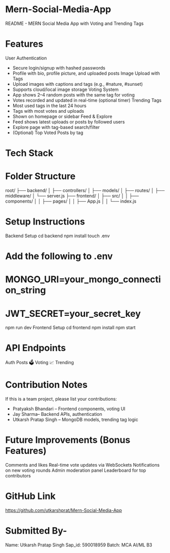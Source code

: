 # Mern-Social-Media-App
README - MERN Social Media App with Voting and Trending Tags
# Features
User Authentication
- Secure login/signup with hashed passwords
- Profile with bio, profile picture, and uploaded posts
Image Upload with Tags
- Upload images with captions and tags (e.g., #nature, #sunset)
- Supports cloud/local image storage
Voting System
- App shows 2–4 random posts with the same tag for voting
- Votes recorded and updated in real-time (optional timer)
Trending Tags
- Most used tags in the last 24 hours
- Tags with most votes and uploads
- Shown on homepage or sidebar
Feed & Explore
- Feed shows latest uploads or posts by followed users
- Explore page with tag-based search/filter
- (Optional) Top Voted Posts by tag
# Tech Stack
# Folder Structure
root/
├── backend/
│   ├── controllers/
│   ├── models/
│   ├── routes/
│   ├── middleware/
│   └── server.js
├── frontend/
│   ├── src/
│   │   ├── components/
│   │   ├── pages/
│   │   ├── App.js
│   │   └── index.js
# Setup Instructions
Backend Setup
cd backend
npm install
touch .env
# Add the following to .env
# MONGO_URI=your_mongo_connection_string
# JWT_SECRET=your_secret_key
npm run dev
Frontend Setup
cd frontend
npm install
npm start
# API Endpoints
Auth
Posts
🗳️ Voting
📈 Trending
# Contribution Notes
If this is a team project, please list your contributions:
- Pratyaksh Bhandari – Frontend components, voting UI
- Jay Sharma– Backend APIs, authentication
- Utkarsh Pratap Singh – MongoDB models, trending tag logic
# Future Improvements (Bonus Features)
Comments and likes
Real-time vote updates via WebSockets
Notifications on new voting rounds
Admin moderation panel
Leaderboard for top contributors

# GitHub Link
https://github.com/utkarshprat/Mern-Social-Media-App
# Submitted By-

Name: Utkarsh Pratap Singh
Sap_id: 590018959
Batch: MCA AI/ML B3
